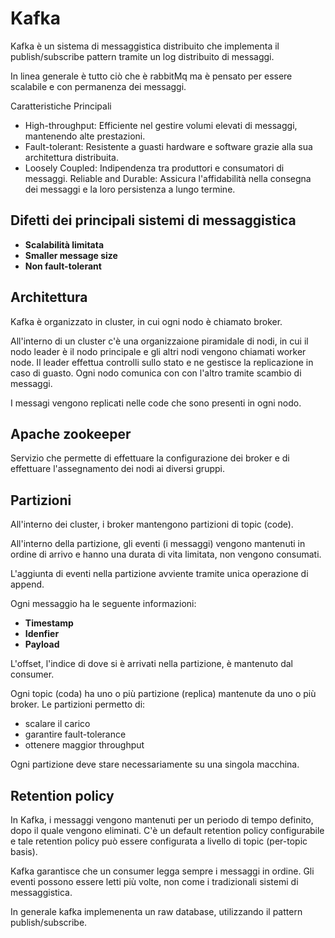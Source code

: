 # Kafka

Kafka è un sistema di messaggistica distribuito che implementa il publish/subscribe pattern tramite un log distribuito di messaggi.

In linea generale è tutto ciò che è rabbitMq ma è pensato per essere scalabile e con permanenza dei messaggi.

Caratteristiche Principali

- High-throughput: Efficiente nel gestire volumi elevati di messaggi, mantenendo alte prestazioni.
- Fault-tolerant: Resistente a guasti hardware e software grazie alla sua architettura distribuita.
- Loosely Coupled: Indipendenza tra produttori e consumatori di messaggi.
  Reliable and Durable: Assicura l'affidabilità nella consegna dei messaggi e la loro persistenza a lungo termine.

## Difetti dei principali sistemi di messaggistica

- **Scalabilità limitata**
- **Smaller message size**
- **Non fault-tolerant**

## Architettura

Kafka è organizzato in cluster, in cui ogni nodo è chiamato broker.

All'interno di un cluster c'è una organizzaione piramidale di nodi, in cui il nodo leader è il nodo principale e gli altri nodi vengono chiamati worker node.
Il leader effettua controlli sullo stato e ne gestisce la replicazione in caso di guasto.
Ogni nodo comunica con con l'altro tramite scambio di messaggi.

I messagi vengono replicati nelle code che sono presenti in ogni nodo.

## Apache zookeeper

Servizio che permette di effettuare la configurazione dei broker e di effettuare l'assegnamento dei nodi ai diversi gruppi.

## Partizioni

All'interno dei cluster, i broker mantengono partizioni di topic (code).

All'interno della partizione, gli eventi (i messaggi) vengono mantenuti in ordine di arrivo e hanno una durata di vita limitata, non vengono consumati.

L'aggiunta di eventi nella partizione avviente tramite unica operazione di append.

Ogni messaggio ha le seguente informazioni:

- **Timestamp**
- **Idenfier**
- **Payload**

L'offset, l'indice di dove si è arrivati nella partizione, è mantenuto dal consumer.

Ogni topic (coda) ha uno o più partizione (replica) mantenute da uno o più broker.
Le partizioni permetto di:

- scalare il carico
- garantire fault-tolerance
- ottenere maggior throughput

Ogni partizione deve stare necessariamente su una singola macchina.

## Retention policy

In Kafka, i messaggi vengono mantenuti per un periodo di tempo definito, dopo il quale vengono eliminati. C'è un default retention policy configurabile e tale retention policy può essere configurata a livello di topic (per-topic basis).

Kafka garantisce che un consumer legga sempre i messaggi in ordine.
Gli eventi possono essere letti più volte, non come i tradizionali sistemi di messaggistica.

In generale kafka implemenenta un raw database, utilizzando il pattern publish/subscribe.
